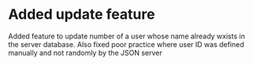 # Added update feature
Added feature to update number of a user whose name already wxists in the server database.
Also fixed poor practice where user ID was defined manually and not randomly by the JSON server
